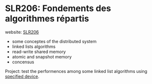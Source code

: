 # SLR206: Fondements des algorithmes répartis

website: [SLR206](https://perso.telecom-paristech.fr/kuznetso/SLR206-21-temp/)

- some conceptes of the distributed system
- linked lists algorithms
- read-write shared memory
- atomic and snapshot memory
- concensus

Project: test the performences among some linked list algorithms using [specified device](https://lames.enst.fr/grafana/d/3rE8q-FZk/dashboard-infres?orgId=2).
